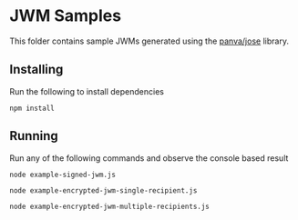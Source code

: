 # JWM Samples
This folder contains sample JWMs generated using the [panva/jose](https://github.com/panva/jose) library.

## Installing

Run the following to install dependencies

`npm install`

## Running

Run any of the following commands and observe the console based result

`node example-signed-jwm.js`

`node example-encrypted-jwm-single-recipient.js`

`node example-encrypted-jwm-multiple-recipients.js`
